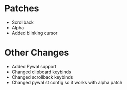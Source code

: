 # Patches
- Scrollback
- Alpha 
- Added blinking cursor

# Other Changes
- Added Pywal support
- Changed clipboard keybinds
- Changed scrollback keybinds
- Changed pywal st config so it works with alpha patch

